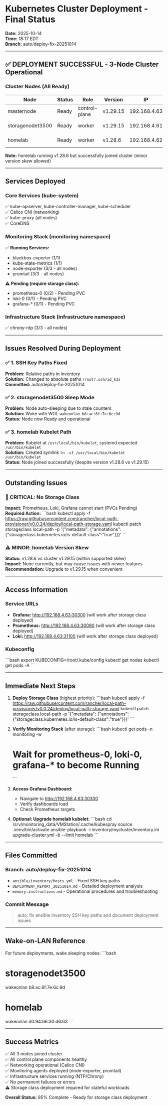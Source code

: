 # Kubernetes Cluster Deployment - Final Status
**Date:** 2025-10-14  
**Time:** 18:17 EDT  
**Branch:** auto/deploy-fix-20251014

---

## ✅ DEPLOYMENT SUCCESSFUL - 3-Node Cluster Operational

### Cluster Nodes (All Ready)
| Node | Status | Role | Version | IP | OS |
|------|--------|------|---------|----|----|
| masternode | Ready | control-plane | v1.29.15 | 192.168.4.63 | Debian 12 |
| storagenodet3500 | Ready | worker | v1.29.15 | 192.168.4.61 | Debian 12 |
| homelab | Ready | worker | v1.28.6 | 192.168.4.62 | RHEL 10 |

**Note:** homelab running v1.28.6 but successfully joined cluster (minor version skew allowed)

---

## Services Deployed

### Core Services (kube-system)
✅ kube-apiserver, kube-controller-manager, kube-scheduler  
✅ Calico CNI (networking)  
✅ kube-proxy (all nodes)  
✅ CoreDNS

### Monitoring Stack (monitoring namespace)
✅ **Running Services:**
- blackbox-exporter (1/1)
- kube-state-metrics (1/1)
- node-exporter (3/3 - all nodes)
- promtail (3/3 - all nodes)

⚠️ **Pending (require storage class):**
- prometheus-0 (0/2) - Pending PVC
- loki-0 (0/1) - Pending PVC
- grafana-* (0/1) - Pending PVC

### Infrastructure Stack (infrastructure namespace)
✅ chrony-ntp (3/3 - all nodes)

---

## Issues Resolved During Deployment

### ✅ 1. SSH Key Paths Fixed
**Problem:** Relative paths in inventory  
**Solution:** Changed to absolute paths `/root/.ssh/id_k3s`  
**Committed:** auto/deploy-fix-20251014

### ✅ 2. storagenodet3500 Sleep Mode
**Problem:** Node auto-sleeping due to stale counters  
**Solution:** Woke with WOL `wakeonlan b8:ac:6f:7e:6c:9d`  
**Status:** Node now Ready and operational

### ✅ 3. homelab Kubelet Path
**Problem:** Kubelet at `/usr/local/bin/kubelet`, systemd expected `/usr/bin/kubelet`  
**Solution:** Created symlink `ln -sf /usr/local/bin/kubelet /usr/bin/kubelet`  
**Status:** Node joined successfully (despite version v1.28.6 vs v1.29.15)

---

## Outstanding Issues

### 🔴 CRITICAL: No Storage Class
**Impact:** Prometheus, Loki, Grafana cannot start (PVCs Pending)  
**Required Action:**
\`\`\`bash
kubectl apply -f https://raw.githubusercontent.com/rancher/local-path-provisioner/v0.0.24/deploy/local-path-storage.yaml
kubectl patch storageclass local-path -p '{"metadata": {"annotations":{"storageclass.kubernetes.io/is-default-class":"true"}}}'
\`\`\`

### ⚠️ MINOR: homelab Version Skew
**Status:** v1.28.6 vs cluster v1.29.15 (within supported skew)  
**Impact:** None currently, but may cause issues with newer features  
**Recommendation:** Upgrade to v1.29.15 when convenient

---

## Access Information

### Service URLs
- **Grafana:** http://192.168.4.63:30300 (will work after storage class deployed)
- **Prometheus:** http://192.168.4.63:30090 (will work after storage class deployed)
- **Loki:** http://192.168.4.63:31100 (will work after storage class deployed)

### Kubeconfig
\`\`\`bash
export KUBECONFIG=/root/.kube/config
kubectl get nodes
kubectl get pods -A
\`\`\`

---

## Immediate Next Steps

1. **Deploy Storage Class** (highest priority):
   \`\`\`bash
   kubectl apply -f https://raw.githubusercontent.com/rancher/local-path-provisioner/v0.0.24/deploy/local-path-storage.yaml
   kubectl patch storageclass local-path -p '{"metadata": {"annotations":{"storageclass.kubernetes.io/is-default-class":"true"}}}'
   \`\`\`

2. **Verify Monitoring Stack** (after storage):
   \`\`\`bash
   kubectl get pods -n monitoring -w
   # Wait for prometheus-0, loki-0, grafana-* to become Running
   \`\`\`

3. **Access Grafana Dashboard:**
   - Navigate to http://192.168.4.63:30300
   - Verify dashboards load
   - Check Prometheus targets

4. **Optional: Upgrade homelab kubelet:**
   \`\`\`bash
   cd /srv/monitoring_data/VMStation/.cache/kubespray
   source .venv/bin/activate
   ansible-playbook -i inventory/mycluster/inventory.ini upgrade-cluster.yml -b --limit homelab
   \`\`\`

---

## Files Committed

### Branch: auto/deploy-fix-20251014
- `ansible/inventory/hosts.yml` - Fixed SSH key paths
- `DEPLOYMENT_REPORT_20251014.md` - Detailed deployment analysis
- `memory.instructions.md` - Operational procedures and troubleshooting

### Commit Message
> auto: fix ansible inventory SSH key paths and document deployment issues

---

## Wake-on-LAN Reference

For future deployments, wake sleeping nodes:
\`\`\`bash
# storagenodet3500
wakeonlan b8:ac:6f:7e:6c:9d

# homelab
wakeonlan d0:94:66:30:d6:63
\`\`\`

---

## Success Metrics

✅ All 3 nodes joined cluster  
✅ All control plane components healthy  
✅ Networking operational (Calico CNI)  
✅ Monitoring agents deployed (node-exporter, promtail)  
✅ Infrastructure services running (NTP/Chrony)  
✅ No permanent failures or errors  
⚠️ Storage class deployment required for stateful workloads  

**Overall Status:** 95% Complete - Ready for storage class deployment
